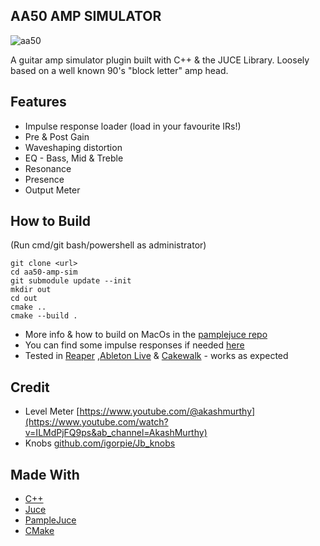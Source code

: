 ## AA50 AMP SIMULATOR
![aa50](https://github.com/joeloftusdev/aa50-amp-sim/assets/152509645/1fa6c6f4-5c75-49bb-9881-0957f77bba23)

A guitar amp simulator plugin built with C++ & the JUCE Library. Loosely based on a well known 90's "block letter" amp head.

## Features
* Impulse response loader (load in your favourite IRs!)
* Pre & Post Gain
* Waveshaping distortion
* EQ - Bass, Mid & Treble
* Resonance
* Presence
* Output Meter

## How to Build
(Run cmd/git bash/powershell as administrator)
```
git clone <url>
cd aa50-amp-sim
git submodule update --init
mkdir out
cd out
cmake ..
cmake --build .
```
* More info & how to build on MacOs in the [pamplejuce repo](https://github.com/sudara/pamplejuce) 
* You can find some impulse responses if needed [here](https://producelikeapro.com/blog/best-guitar-impulse-responses/)
* Tested in [Reaper](https://www.reaper.fm/) ,[Ableton Live](https://www.ableton.com/) & [Cakewalk](https://www.cakewalk.com/) - works as expected

## Credit
* Level Meter [https://www.youtube.com/@akashmurthy](https://www.youtube.com/watch?v=ILMdPjFQ9ps&ab_channel=AkashMurthy)
* Knobs [github.com/igorpie/Jb_knobs](https://github.com/igorpie/Jb_knobs)

## Made With
* [C++](https://isocpp.org/)
* [Juce](https://juce.com/)
* [PampleJuce](https://github.com/sudara/pamplejuce)
* [CMake](https://cmake.org/)
